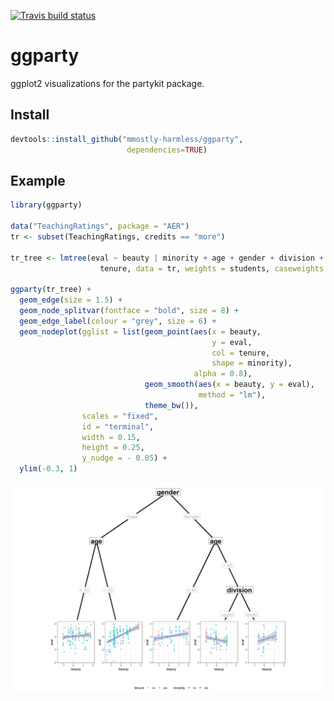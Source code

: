 [![Travis build status](https://travis-ci.org/mmostly-harmless/ggparty.svg?branch=master)](https://travis-ci.org/mmostly-harmless/ggparty)

ggparty
================

ggplot2 visualizations for the partykit package.

Install
-------

``` r
devtools::install_github("mmostly-harmless/ggparty", 
                          dependencies=TRUE)
```

Example
-------

``` r
library(ggparty)

data("TeachingRatings", package = "AER")
tr <- subset(TeachingRatings, credits == "more")

tr_tree <- lmtree(eval ~ beauty | minority + age + gender + division + native +
                    tenure, data = tr, weights = students, caseweights = FALSE)

ggparty(tr_tree) +
  geom_edge(size = 1.5) +
  geom_node_splitvar(fontface = "bold", size = 8) +
  geom_edge_label(colour = "grey", size = 6) +
  geom_nodeplot(gglist = list(geom_point(aes(x = beauty,
                                             y = eval,
                                             col = tenure,
                                             shape = minority),
                                         alpha = 0.8),
                              geom_smooth(aes(x = beauty, y = eval),
                                          method = "lm"),
                              theme_bw()),
                scales = "fixed",
                id = "terminal",
                width = 0.15,
                height = 0.25,
                y_nudge = - 0.05) + 
  ylim(-0.3, 1)
```

![](README_files/figure-markdown_github/unnamed-chunk-2-1.png)


